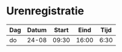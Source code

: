 # Urenregistratie

Dag | Datum | Start | Eind | Tijd
--- | --- | --- | --- | ---
do | 24-08 | 09:30 | 16:00 | 6:30